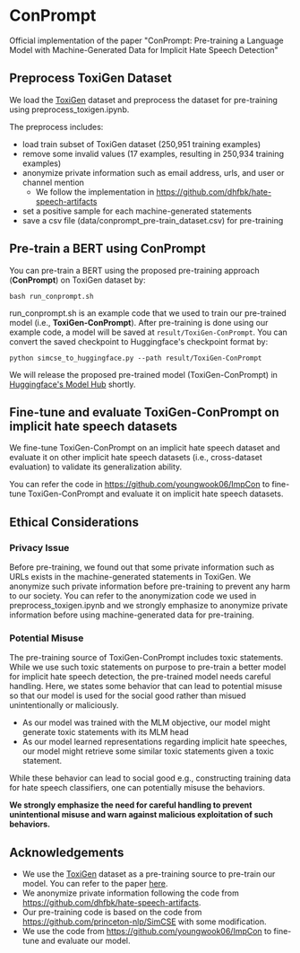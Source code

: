 # ConPrompt
Official implementation of the paper "ConPrompt: Pre-training a Language Model with Machine-Generated Data for Implicit Hate Speech Detection"

## Preprocess ToxiGen Dataset
We load the [ToxiGen](https://huggingface.co/datasets/skg/toxigen-data) dataset and preprocess the dataset for pre-training using preprocess_toxigen.ipynb.

The preprocess includes: 
- load train subset of ToxiGen dataset (250,951 training examples)
- remove some invalid values (17 examples, resulting in 250,934 training examples)
- anonymize private information such as email address, urls, and user or channel mention
    - We follow the implementation in https://github.com/dhfbk/hate-speech-artifacts
- set a positive sample for each machine-generated statements
- save a csv file (data/conprompt_pre-train_dataset.csv) for pre-training

## Pre-train a BERT using ConPrompt
You can pre-train a BERT using the proposed pre-training approach (**ConPrompt**) on ToxiGen dataset by:
```
bash run_conprompt.sh
```
run_conprompt.sh is an example code that we used to train our pre-trained model (i.e., **ToxiGen-ConPrompt**).
After pre-training is done using our example code, a model will be saved at `result/ToxiGen-ConPrompt`.
You can convert the saved checkpoint to Huggingface's checkpoint format by:
```
python simcse_to_huggingface.py --path result/ToxiGen-ConPrompt
```
We will release the proposed pre-trained model (ToxiGen-ConPrompt) in [Huggingface's Model Hub](https://huggingface.co/models) shortly.

## Fine-tune and evaluate ToxiGen-ConPrompt on implicit hate speech datasets
We fine-tune ToxiGen-ConPrompt on an implicit hate speech dataset and evaluate it on other implicit hate speech datasets (i.e., cross-dataset evaluation) to validate its generalization ability.

You can refer the code in https://github.com/youngwook06/ImpCon to fine-tune ToxiGen-ConPrompt and evaluate it on implicit hate speech datasets.

## Ethical Considerations
### Privacy Issue
Before pre-training, we found out that some private information such as URLs exists in the machine-generated statements in ToxiGen.
We anonymize such private information before pre-training to prevent any harm to our society.
You can refer to the anonymization code we used in preprocess_toxigen.ipynb and we strongly emphasize to anonymize private information before using machine-generated data for pre-training.

### Potential Misuse
The pre-training source of ToxiGen-ConPrompt includes toxic statements.
While we use such toxic statements on purpose to pre-train a better model for implicit hate speech detection, the pre-trained model needs careful handling.
Here, we states some behavior that can lead to potential misuse so that our model is used for the social good rather than misued unintentionally or maliciously.

- As our model was trained with the MLM objective, our model might generate toxic statements with its MLM head
- As our model learned representations regarding implicit hate speeches, our model might retrieve some similar toxic statements given a toxic statement.

While these behavior can lead to social good e.g., constructing training data for hate speech classifiers, one can potentially misuse the behaviors.

**We strongly emphasize the need for careful handling to prevent unintentional misuse and warn against malicious exploitation of such behaviors.**


## Acknowledgements
- We use the [ToxiGen](https://huggingface.co/datasets/skg/toxigen-data) dataset as a pre-training source to pre-train our model. You can refer to the paper [here](https://aclanthology.org/2022.acl-long.234/).
- We anonymize private information following the code from https://github.com/dhfbk/hate-speech-artifacts.
- Our pre-training code is based on the code from https://github.com/princeton-nlp/SimCSE with some modification.
- We use the code from https://github.com/youngwook06/ImpCon to fine-tune and evaluate our model.



